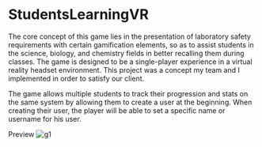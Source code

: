 # StudentsLearningVR
The core concept of this game lies in the presentation of laboratory safety requirements with certain gamification elements, so as to assist students in the science, biology, and chemistry fields in better recalling them during classes. The game is designed to be a single-player experience in a virtual reality headset environment. This project was a concept my team and I implemented in order to satisfy our client.

The game allows multiple students to track their progression and stats on the same system by allowing them to create a user at the beginning. When creating their user, the player will be able to set a specific name or username for his user.

Preview
![g1](https://user-images.githubusercontent.com/25876771/73249045-e7bd3e00-41d5-11ea-94f3-09f003506a40.PNG)
